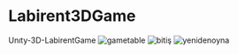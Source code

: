 # Labirent3DGame
Unıty-3D-LabirentGame
![gametable](https://github.com/bnurmnkn/Labirent3DGame/assets/94225615/026edea4-b676-473e-817c-e1f5d8d55bc8)
![bitiş](https://github.com/bnurmnkn/Labirent3DGame/assets/94225615/b2de32fe-6961-42eb-b7dc-5a97c07d9b32)
![yenidenoyna](https://github.com/bnurmnkn/Labirent3DGame/assets/94225615/64b22e20-d218-4b37-8649-f1ed93cb971b)

